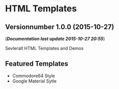 # HTML Templates
## Versionnumber 1.0.0 (2015-10-27)
(***Documentation last update 2015-10-27 20:55***)  

Sevleralt HTML Templates and Demos

## Featured Templates
* Commodore64 Style
* Google Material Sytle